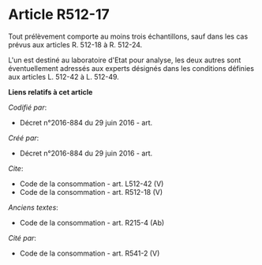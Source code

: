 # Article R512-17

Tout prélèvement comporte au moins trois échantillons, sauf dans les cas prévus aux articles R. 512-18 à R. 512-24. 

L'un est destiné au laboratoire d'Etat pour analyse, les deux autres sont éventuellement adressés aux experts désignés dans
les conditions définies aux articles L. 512-42 à L. 512-49.

**Liens relatifs à cet article**

_Codifié par_:

  - Décret n°2016-884 du 29 juin 2016 - art.

_Créé par_:

  - Décret n°2016-884 du 29 juin 2016 - art.

_Cite_:

  - Code de la consommation - art. L512-42 (V)
  - Code de la consommation - art. R512-18 (V)

_Anciens textes_:

  - Code de la consommation - art. R215-4 (Ab)

_Cité par_:

  - Code de la consommation - art. R541-2 (V)
